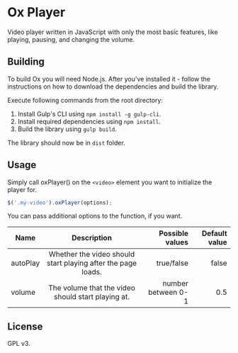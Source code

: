 # Ox Player
Video player written in JavaScript with only the most basic features, like playing, pausing, and changing the volume.

## Building
To build Ox you will need Node.js.
After you've installed it - follow the instructions on how to download the dependencies and build the library.

Execute following commands from the root directory:
1. Install Gulp's CLI using `npm install -g gulp-cli`.
2. Install required dependencies using `npm install`.
3. Build the library using `gulp build`.

The library should now be in `dist` folder.

## Usage
Simply call oxPlayer() on the ```<video>``` element you want to initialize the player for.

```javascript
$('.my-video').oxPlayer(options);
```

You can pass additional options to the function, if you want.

| Name        | Description                                                  | Possible values    | Default value  |
| ----------- |:------------------------------------------------------------:| ------------------:| --------------:|
| autoPlay    | Whether the video should start playing after the page loads. | true/false         | false          |
| volume      | The volume that the video should start playing at.           | number between 0-1 | 0.5            |

## License
GPL v3.
